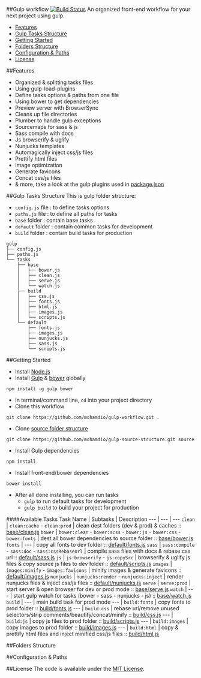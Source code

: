 ##Gulp workflow [![Build Status](https://travis-ci.org/mohamdio/gulp-workflow.svg?branch=master)](https://travis-ci.org/mohamdio/gulp-workflow)
An organized front-end workflow for your next project using gulp.
* [Features](https://github.com/mohamdio/gulp-workflow#features)
* [Gulp Tasks Structure](https://github.com/mohamdio/gulp-workflow#gulp-tasks-structure)
* [Getting Started](https://github.com/mohamdio/gulp-workflow#getting-started)
* [Folders Structure](https://github.com/mohamdio/gulp-workflow#folders-structure)
* [Configuration & Paths](https://github.com/mohamdio/gulp-workflow#configuration--paths)
* [License](https://github.com/mohamdio/gulp-workflow#license)

##Features
- Organized & splitting tasks files
- Using gulp-load-plugins
- Define tasks options & paths from one file
- Using bower to get dependencies
- Preview server with BrowserSync
- Cleans up file directories
- Plumber to handle gulp exceptions
- Sourcemaps for sass & js
- Sass compile with docs
- Js browserify & uglify
- Nunjucks templates
- Automagically inject css/js files
- Prettify html files
- Image optimization
- Generate favicons
- Concat css/js files
- & more, take a look at the gulp plugins used in [package.json](https://github.com/mohamdio/gulp-workflow/blob/master/package.json)

##Gulp Tasks Structure
This is gulp folder structure:
- `config.js` file : to define tasks options
- `paths.js` file : to define all paths for tasks
- `base` folder : contain base tasks
- `default` folder : contain common tasks for development
- `build` folder : contain build tasks for production

```
gulp
├── config.js
├── paths.js
└── tasks
    ├── base
    │   ├── bower.js
    │   ├── clean.js
    │   ├── serve.js
    │   └── watch.js
    ├── build
    │   ├── css.js
    │   ├── fonts.js
    │   ├── html.js
    │   ├── images.js
    │   └── scripts.js
    └── default
        ├── fonts.js
        ├── images.js
        ├── nunjucks.js
        ├── sass.js
        └── scripts.js
```

##Getting Started
- Install [Node.js](https://nodejs.org/)
- Install [Gulp](http://gulpjs.com/) & [bower](http://bower.io/) globally 
```
npm install -g gulp bower
```
- In terminal/command line, `cd` into your project directory
- Clone this workflow 
```
git clone https://github.com/mohamdio/gulp-workflow.git .
```
- Clone [source folder structure](https://github.com/mohamdio/gulp-source-structure) 
```
git clone https://github.com/mohamdio/gulp-source-structure.git source
```
- Install Gulp dependencies 
```
npm install
```
- Install front-end/bower dependencies 
```
bower install
```
- After all done installing, you can run tasks
  * `gulp` to run default tasks for development
  * `gulp build` to build your project for production

####Available Tasks
Task Name | Subtasks | Description
--- | --- | ---
`clean` | `clean:cache` - `clean:prod` | clean dest folders (dev & prod) & caches :: [base/clean.js](https://github.com/mohamdio/gulp-workflow/blob/master/gulp/tasks/base/clean.js)
`bower` | `bower:clean` - `bower:scss` - `bower:js` - `bower:css` - `bower:fonts` | dest all bower dependencies to source folder :: [base/bower.js](https://github.com/mohamdio/gulp-workflow/blob/master/gulp/tasks/base/bower.js)
`fonts` | --- | copy all fonts to dev folder :: [default/fonts.js](https://github.com/mohamdio/gulp-workflow/blob/master/gulp/tasks/default/fonts.js)
`sass` | `sass:compile` - `sass:doc` - `sass:cssRebaseUrl` | compile sass files with docs & rebase css url :: [default/sass.js](https://github.com/mohamdio/gulp-workflow/blob/master/gulp/tasks/default/sass.js)
`js` | `js:browserify` - `js:copySrc` | browserify & uglify js files & copy source js files to dev folder :: [default/scripts.js](https://github.com/mohamdio/gulp-workflow/blob/master/gulp/tasks/default/scripts.js)
`images` | `images:minify` - `images:favicons` | minify images & generate favicons :: [default/images.js](https://github.com/mohamdio/gulp-workflow/blob/master/gulp/tasks/default/images.js)
`nunjucks` | `nunjucks:render` - `nunjucks:inject` | render nunjucks files & inject css/js files :: [default/nunjucks.js](https://github.com/mohamdio/gulp-workflow/blob/master/gulp/tasks/default/nunjucks.js)
`serve` | `serve:prod` | start server & open browser for dev or prod mode :: [base/serve.js](https://github.com/mohamdio/gulp-workflow/blob/master/gulp/tasks/base/serve.js)
`watch` | --- | start gulp watch for tasks (bower - sass - nunjucks - js) :: [base/watch.js](https://github.com/mohamdio/gulp-workflow/blob/master/gulp/tasks/base/watch.js)
`build` | --- | main build task for prod mode
--- | `build:fonts` | copy fonts to prod folder :: [build/fonts.js](https://github.com/mohamdio/gulp-workflow/blob/master/gulp/tasks/build/fonts.js)
--- | `build:css` | rebase url/remove unused selectors/strip comments/beautify/concat/minify :: [build/css.js](https://github.com/mohamdio/gulp-workflow/blob/master/gulp/tasks/build/css.js)
--- | `build:js` | copy js files to prod folder :: [build/scripts.js](https://github.com/mohamdio/gulp-workflow/blob/master/gulp/tasks/build/scripts.js)
--- | `build:images` | copy images to prod folder :: [build/images.js](https://github.com/mohamdio/gulp-workflow/blob/master/gulp/tasks/build/images.js)
--- | `build:html` | copy & prettify html files and inject minified css/js files :: [build/html.js](https://github.com/mohamdio/gulp-workflow/blob/master/gulp/tasks/build/html.js)

##Folders Structure

##Configuration & Paths

##License
The code is available under the [MIT License](https://github.com/mohamdio/gulp-workflow/LICENSE).